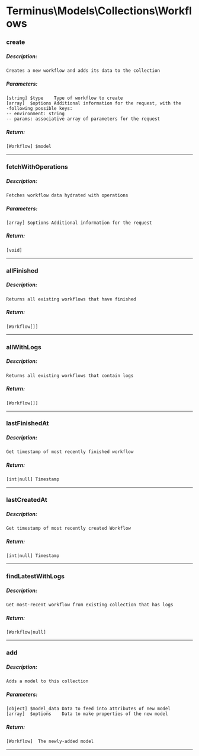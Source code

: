 # Terminus\Models\Collections\Workflows

### create
##### Description:
    Creates a new workflow and adds its data to the collection

##### Parameters:
    [string] $type    Type of workflow to create
    [array]  $options Additional information for the request, with the
    -following possible keys:
    -- environment: string
    -- params: associative array of parameters for the request

##### Return:
    [Workflow] $model

---

### fetchWithOperations
##### Description:
    Fetches workflow data hydrated with operations

##### Parameters:
    [array] $options Additional information for the request

##### Return:
    [void]

---

### allFinished
##### Description:
    Returns all existing workflows that have finished

##### Return:
    [Workflow[]]

---

### allWithLogs
##### Description:
    Returns all existing workflows that contain logs

##### Return:
    [Workflow[]]

---

### lastFinishedAt
##### Description:
    Get timestamp of most recently finished workflow

##### Return:
    [int|null] Timestamp

---

### lastCreatedAt
##### Description:
    Get timestamp of most recently created Workflow

##### Return:
    [int|null] Timestamp

---

### findLatestWithLogs
##### Description:
    Get most-recent workflow from existing collection that has logs

##### Return:
    [Workflow|null]

---

### add
##### Description:
    Adds a model to this collection

##### Parameters:
    [object] $model_data Data to feed into attributes of new model
    [array]  $options    Data to make properties of the new model

##### Return:
    [Workflow]  The newly-added model

---

